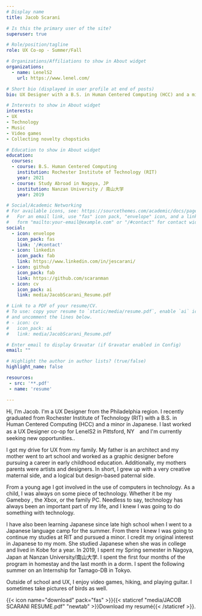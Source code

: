 ```yaml
---
# Display name
title: Jacob Scarani

# Is this the primary user of the site?
superuser: true

# Role/position/tagline
role: UX Co-op - Summer/Fall

# Organizations/Affiliations to show in About widget
organizations:
  - name: LenelS2
    url: https://www.lenel.com/

# Short bio (displayed in user profile at end of posts)
bio: UX Designer with a B.S. in Human Centered Computing (HCC) and a minor in Japanese.

# Interests to show in About widget
interests:
- UX
- Technology
- Music
- Video games
- Collecting novelty chopsticks

# Education to show in About widget
education:
  courses:
  - course: B.S. Human Centered Computing
    institution: Rochester Institute of Technology (RIT)
    year: 2021
  - course: Study Abroad in Nagoya, JP
    institution: Nanzan University / 南山大学
    year: 2019

# Social/Academic Networking
# For available icons, see: https://sourcethemes.com/academic/docs/page-builder/#icons
#   For an email link, use "fas" icon pack, "envelope" icon, and a link in the
#   form "mailto:your-email@example.com" or "/#contact" for contact widget.
social:
  - icon: envelope
    icon_pack: fas
    link: '/#contact'
  - icon: linkedin
    icon_pack: fab
    link: https://www.linkedin.com/in/jescarani/
  - icon: github
    icon_pack: fab
    link: https://github.com/scaranman
  - icon: cv
    icon_pack: ai
    link: media/JacobScarani_Resume.pdf

# Link to a PDF of your resume/CV.
# To use: copy your resume to `static/media/resume.pdf`, enable `ai` icons in `params.toml`, 
# and uncomment the lines below.
# - icon: cv
#   icon_pack: ai
#   link: media/JacobScarani_Resume.pdf

# Enter email to display Gravatar (if Gravatar enabled in Config)
email: ""

# Highlight the author in author lists? (true/false)
highlight_name: false

resources:
 - src: '**.pdf'
 - name: 'resume'

---
```


Hi, I’m Jacob. I'm a UX Designer from the Philadelphia region. I recently graduated from Rochester Institute of Technology (RIT) with a B.S. in Human Centered Computing (HCC) and a minor in Japanese. I last worked as a UX Designer co-op for LenelS2 in Pittsford, NY　and I'm currently seeking new opportunities..

I got my drive for UX from my family. My father is an architect and my mother went to art school and worked as a graphic designer before pursuing a career in early childhood education. Additionally, my mothers parents were artists and designers. In short, I grew up with a very creative maternal side, and a logical but design-based paternal side.

From a young age I got involved in the use of computers in technology. As a child, I was always on some piece of technology. Whether it be my Gameboy , the Xbox, or the family PC. Needless to say, technology has always been an important part of my life, and I knew I was going to do something with technology.

I have also been learning Japanese since late high school when I went to a Japanese language camp for the summer. From there I knew I was going to continue my studies at RIT and pursued a minor. I credit my original interest in Japanese to my mom. She studied Japanese when she was in college and lived in Kobe for a year. In 2019, I spent my Spring semester in Nagoya, Japan at Nanzan University/南山大学. I spent the first four months of the program in homestay and the last month in a dorm. I spent the following summer on an Internship for Tamago-DB in Tokyo.

Outside of school and UX, I enjoy video games, hiking, and playing guitar. I sometimes take pictures of birds as well.

{{< icon name="download" pack="fas" >}}{{< staticref "media/JACOB SCARANI RESUME.pdf" "newtab" >}}Download my resumé{{< /staticref >}}.
